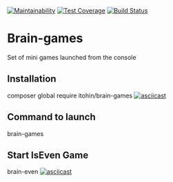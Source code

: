 [![Maintainability](https://api.codeclimate.com/v1/badges/fe6298a768e8026a2b4f/maintainability)](https://codeclimate.com/github/itohin/project-lvl1-s426/maintainability)
[![Test Coverage](https://api.codeclimate.com/v1/badges/fe6298a768e8026a2b4f/test_coverage)](https://codeclimate.com/github/itohin/project-lvl1-s426/test_coverage)
[![Build Status](https://travis-ci.org/itohin/project-lvl1-s426.svg?branch=master)](https://travis-ci.org/itohin/project-lvl1-s426)

# Brain-games
Set of mini games launched from the console

## Installation

composer global require itohin/brain-games
[![asciicast](https://asciinema.org/a/STf8ZIkxwDr2g0dmWAZ80dsFO.svg)](https://asciinema.org/a/STf8ZIkxwDr2g0dmWAZ80dsFO)

## Command to launch

brain-games

## Start IsEven Game

brain-even
[![asciicast](https://asciinema.org/a/KJ40GExHiSqkZIopnXNsYqrjR.svg)](https://asciinema.org/a/KJ40GExHiSqkZIopnXNsYqrjR)